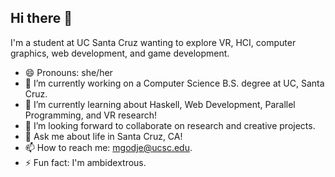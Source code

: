## Hi there 👋

I'm a student at UC Santa Cruz wanting to explore VR, HCI, computer graphics, web development, and game development.

- 😄 Pronouns: she/her
- 🔭 I’m currently working on a Computer Science B.S. degree at UC, Santa Cruz.
- 🌱 I’m currently learning about Haskell, Web Development, Parallel Programming, and VR research!
- 👯 I’m looking forward to collaborate on research and creative projects.
- 💬 Ask me about life in Santa Cruz, CA!
- 📫 How to reach me: mgodje@ucsc.edu.
- ⚡ Fun fact: I'm ambidextrous.
